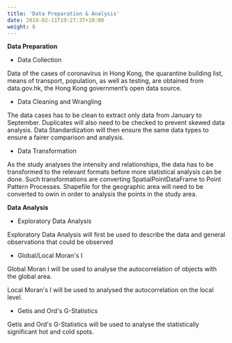 ```yaml
---
title: 'Data Preparation & Analysis'
date: 2019-02-11T19:27:37+10:00
weight: 8
---
```


**Data Preparation**

* Data Collection

Data of the cases of coronavirus in Hong Kong, the quarantine building list, means of transport, population, as well as testing, are obtained from data.gov.hk, the Hong Kong government’s open data source.

* Data Cleaning and Wrangling

The data cases has to be clean to extract only data from January to September. Duplicates will also need to be checked to prevent skewed data analysis. Data Standardization will then ensure the same data types to ensure a fairer comparison and analysis.

* Data Transformation

As the study analyses the intensity and relationships, the data has to be transformed to the relevant formats before more statistical analysis can be done. Such transformations are converting SpatialPointDataFrame to Point Pattern Processes. Shapefile for the geographic area will need to be converted to owin in order to analysis the points in the study area.

**Data Analysis**

* Exploratory Data Analysis

Exploratory Data Analysis will first be used to describe the data and general observations that could be observed

* Global/Local Moran's I

Global Moran I will be used to analyse the autocorrelation of objects with the global area. 

Local Moran's I will be used to analysed the autocorrelation on the local level.

* Getis and Ord's G-Statistics

Getis and Ord's G-Statistics will be used to analyse the statistically significant hot and cold spots.